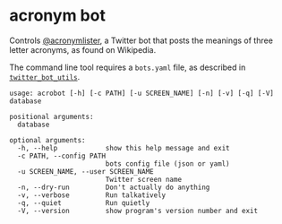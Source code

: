 # acronym bot

Controls [@acronymlister](https://twitter.com/acronymlister), a Twitter bot that posts the meanings of three letter acronyms, as found on Wikipedia.

The command line tool requires a `bots.yaml` file, as described in [`twitter_bot_utils`](https://github.com/fitnr/twitter_bot_utils).

````
usage: acrobot [-h] [-c PATH] [-u SCREEN_NAME] [-n] [-v] [-q] [-V] database

positional arguments:
  database

optional arguments:
  -h, --help            show this help message and exit
  -c PATH, --config PATH
                        bots config file (json or yaml)
  -u SCREEN_NAME, --user SCREEN_NAME
                        Twitter screen name
  -n, --dry-run         Don't actually do anything
  -v, --verbose         Run talkatively
  -q, --quiet           Run quietly
  -V, --version         show program's version number and exit
````
